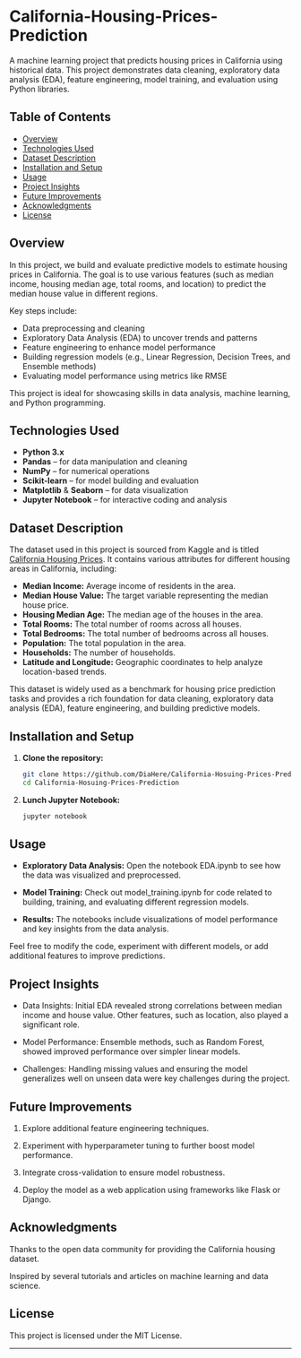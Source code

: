 # California-Housing-Prices-Prediction

A machine learning project that predicts housing prices in California using historical data. This project demonstrates data cleaning, exploratory data analysis (EDA), feature engineering, model training, and evaluation using Python libraries.

## Table of Contents

- [Overview](#overview)
- [Technologies Used](#technologies-used)
- [Dataset Description](#dataset-description)
- [Installation and Setup](#installation-and-setup)
- [Usage](#usage)
- [Project Insights](#project-insights)
- [Future Improvements](#future-improvements)
- [Acknowledgments](#acknowledgments)
- [License](#license)

## Overview

In this project, we build and evaluate predictive models to estimate housing prices in California. The goal is to use various features (such as median income, housing median age, total rooms, and location) to predict the median house value in different regions.

Key steps include:
- Data preprocessing and cleaning
- Exploratory Data Analysis (EDA) to uncover trends and patterns
- Feature engineering to enhance model performance
- Building regression models (e.g., Linear Regression, Decision Trees, and Ensemble methods)
- Evaluating model performance using metrics like RMSE

This project is ideal for showcasing skills in data analysis, machine learning, and Python programming.

## Technologies Used

- **Python 3.x**
- **Pandas** – for data manipulation and cleaning
- **NumPy** – for numerical operations
- **Scikit-learn** – for model building and evaluation
- **Matplotlib** & **Seaborn** – for data visualization
- **Jupyter Notebook** – for interactive coding and analysis

## Dataset Description

The dataset used in this project is sourced from Kaggle and is titled [California Housing Prices](https://www.kaggle.com/datasets/camnugent/california-housing-prices). It contains various attributes for different housing areas in California, including:

- **Median Income:** Average income of residents in the area.
- **Median House Value:** The target variable representing the median house price.
- **Housing Median Age:** The median age of the houses in the area.
- **Total Rooms:** The total number of rooms across all houses.
- **Total Bedrooms:** The total number of bedrooms across all houses.
- **Population:** The total population in the area.
- **Households:** The number of households.
- **Latitude and Longitude:** Geographic coordinates to help analyze location-based trends.

This dataset is widely used as a benchmark for housing price prediction tasks and provides a rich foundation for data cleaning, exploratory data analysis (EDA), feature engineering, and building predictive models.

## Installation and Setup

1. **Clone the repository:**

   ```bash
   git clone https://github.com/DiaHere/California-Hosuing-Prices-Prediction.git
   cd California-Hosuing-Prices-Prediction

2. **Lunch Jupyter Notebook:**
   ```bash
   jupyter notebook
   
## Usage

- **Exploratory Data Analysis:** Open the notebook EDA.ipynb to see how the data was visualized and preprocessed.

- **Model Training:** Check out model_training.ipynb for code related to building, training, and evaluating different regression models.

- **Results:** The notebooks include visualizations of model performance and key insights from the data analysis.

Feel free to modify the code, experiment with different models, or add additional features to improve predictions.

## Project Insights
- Data Insights: Initial EDA revealed strong correlations between median income and house value. Other features, such as location, also played a significant role.

- Model Performance: Ensemble methods, such as Random Forest, showed improved performance over simpler linear models.

- Challenges: Handling missing values and ensuring the model generalizes well on unseen data were key challenges during the project.

## Future Improvements
1. Explore additional feature engineering techniques.

2. Experiment with hyperparameter tuning to further boost model performance.

3. Integrate cross-validation to ensure model robustness.

4. Deploy the model as a web application using frameworks like Flask or Django.

## Acknowledgments
Thanks to the open data community for providing the California housing dataset.

Inspired by several tutorials and articles on machine learning and data science.

## License
This project is licensed under the MIT License.

---

